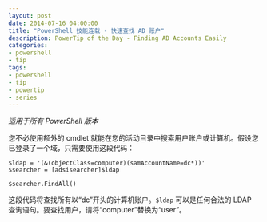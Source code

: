 ```yaml
---
layout: post
date: 2014-07-16 04:00:00
title: "PowerShell 技能连载 - 快速查找 AD 账户"
description: PowerTip of the Day - Finding AD Accounts Easily
categories:
- powershell
- tip
tags:
- powershell
- tip
- powertip
- series
---
```

_适用于所有 PowerShell 版本_

您不必使用额外的 cmdlet 就能在您的活动目录中搜索用户账户或计算机。假设您已登录了一个域，只需要使用这段代码：

    $ldap = '(&(objectClass=computer)(samAccountName=dc*))'
    $searcher = [adsisearcher]$ldap
    
    $searcher.FindAll()

这段代码将查找所有以“dc”开头的计算机账户。`$ldap` 可以是任何合法的 LDAP 查询语句。要查找用户，请将“computer”替换为“user”。

<!--本文国际来源：[Finding AD Accounts Easily](http://community.idera.com/powershell/powertips/b/tips/posts/finding-ad-accounts-easily)-->
